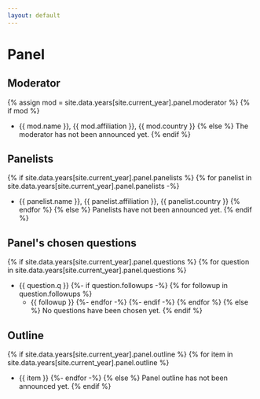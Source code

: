 ```yaml
---
layout: default
---
```

# Panel

## Moderator

{% assign mod = site.data.years[site.current_year].panel.moderator %}
{% if mod %}
* {{ mod.name }}, {{ mod.affiliation }}, {{ mod.country }}
{% else %}
The moderator has not been announced yet.
{% endif %}

## Panelists

{% if site.data.years[site.current_year].panel.panelists %}
{% for panelist in site.data.years[site.current_year].panel.panelists -%}
* {{ panelist.name }}, {{ panelist.affiliation }}, {{ panelist.country }}
{% endfor %}
{% else %}
Panelists have not been announced yet.
{% endif %}

## Panel's chosen questions

{% if site.data.years[site.current_year].panel.questions %}
{% for question in site.data.years[site.current_year].panel.questions %}
* {{ question.q }}
    {%- if question.followups -%}
    {% for followup in question.followups %}
    * {{ followup }}
    {%- endfor -%}
    {%- endif -%}
{% endfor %}
{% else %}
No questions have been chosen yet.
{% endif %}

## Outline

{% if site.data.years[site.current_year].panel.outline %}
{% for item in site.data.years[site.current_year].panel.outline %}
* {{ item }}
{%- endfor -%}
{% else %}
Panel outline has not been announced yet.
{% endif %}
